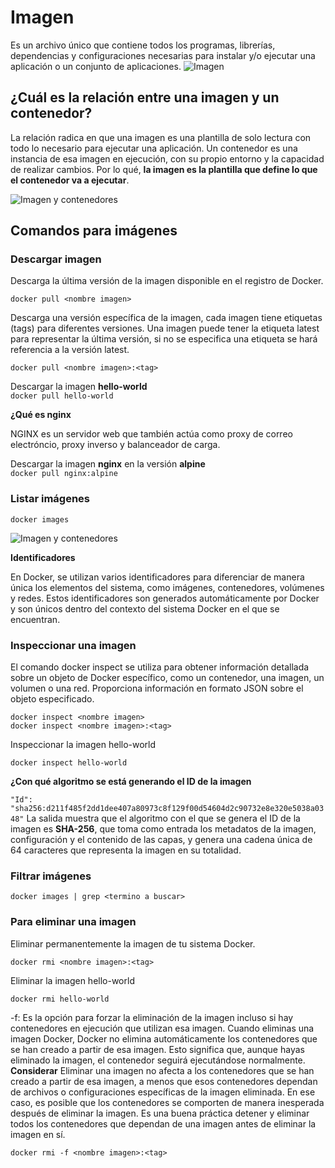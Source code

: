 # Imagen
Es un archivo único que contiene todos los programas, librerías, dependencias y configuraciones necesarias para instalar y/o ejecutar una aplicación o un conjunto de aplicaciones.
![Imagen](img/imagen.PNG)


## ¿Cuál es la relación entre una imagen y un contenedor?  

La relación radica en que una imagen es una plantilla de solo lectura con todo lo necesario para ejecutar una aplicación. Un contenedor es una instancia de esa imagen en ejecución, con su propio entorno y la capacidad de realizar cambios. Por lo qué, **la imagen es la plantilla que define lo que el contenedor va a ejecutar**.


![Imagen y contenedores](img/imagenContenedores.JPG)
## Comandos para imágenes

### Descargar imagen
Descarga la última versión de la imagen disponible en el registro de Docker.

```
docker pull <nombre imagen> 
```

Descarga una versión específica de la imagen, cada imagen tiene etiquetas (tags) para diferentes versiones.
Una imagen puede tener la etiqueta latest para representar la última versión, si no se especifica una etiqueta se hará referencia a la versión latest.

```
docker pull <nombre imagen>:<tag>
```

Descargar la imagen **hello-world**  
```docker pull hello-world```  

**¿Qué es nginx**  

NGINX es un servidor web que también actúa como proxy de correo electróncio, proxy inverso y balanceador de carga.

Descargar la imagen  **nginx** en la versión **alpine**  
```docker pull nginx:alpine```  

### Listar imágenes

```
docker images
```  

![Imagen y contenedores](img/docker_images.png)  

**Identificadores**

En Docker, se utilizan varios identificadores para diferenciar de manera única los elementos del sistema, como imágenes, contenedores, volúmenes y redes. Estos identificadores son generados automáticamente por Docker y son únicos dentro del contexto del sistema Docker en el que se encuentran. 

### Inspeccionar una imagen
El comando docker inspect se utiliza para obtener información detallada sobre un objeto de Docker específico, como un contenedor, una imagen, un volumen o una red.  Proporciona información en formato JSON sobre el objeto especificado.

```
docker inspect <nombre imagen>
docker inspect <nombre imagen>:<tag>
```

Inspeccionar la imagen hello-world 
```
docker inspect hello-world
```

**¿Con qué algoritmo se está generando el ID de la imagen** 

```` "Id": "sha256:d211f485f2dd1dee407a80973c8f129f00d54604d2c90732e8e320e5038a0348" ````
La salida muestra que el algoritmo con el que se genera el ID de la imagen es **SHA-256**, que toma como entrada los metadatos de la imagen, configuración y el contenido de las capas, y genera una cadena única de 64 caracteres que representa la imagen en su totalidad.

### Filtrar imágenes

```
docker images | grep <termino a buscar>

```

### Para eliminar una imagen
Eliminar permanentemente la imagen de tu sistema Docker.

```
docker rmi <nombre imagen>:<tag>
```

Eliminar la imagen hello-world 
````
docker rmi hello-world
````

-f: Es la opción para forzar la eliminación de la imagen incluso si hay contenedores en ejecución que utilizan esa imagen.
Cuando eliminas una imagen Docker, Docker no elimina automáticamente los contenedores que se han creado a partir de esa imagen. Esto significa que, aunque hayas eliminado la imagen, el contenedor seguirá ejecutándose normalmente.  
**Considerar**
Eliminar una imagen no afecta a los contenedores que se han creado a partir de esa imagen, a menos que esos contenedores dependan de archivos o configuraciones específicas de la imagen eliminada. En ese caso, es posible que los contenedores se comporten de manera inesperada después de eliminar la imagen.
Es una buena práctica detener y eliminar todos los contenedores que dependan de una imagen antes de eliminar la imagen en sí.

```
docker rmi -f <nombre imagen>:<tag>
```

